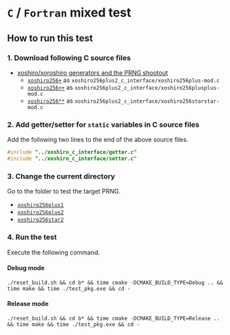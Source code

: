 # `C` / `Fortran` mixed test

## How to run this test

### 1. Download following C source files

- [xoshiro/xoroshiro generators and the PRNG shootout](https://prng.di.unimi.it/)
  - [`xoshiro256+`](https://prng.di.unimi.it/xoshiro256plus.c) as `xoshiro256plus2_c_interface/xoshiro256plus-mod.c`
  - [`xoshiro256++`](https://prng.di.unimi.it/xoshiro256plusplus.c) as `xoshiro256plus2_c_interface/xoshiro256plusplus-mod.c`
  - [`xoshiro256**`](https://prng.di.unimi.it/xoshiro256starstar.c) as `xoshiro256plus2_c_interface/xoshiro256starstar-mod.c`

### 2. Add getter/setter for `static` variables in C source files

Add the following two lines to the end of the above source files.

```c
#include "../xoshiro_c_interface/getter.c"
#include "../xoshiro_c_interface/setter.c"
```

### 3. Change the current directory

Go to the folder to test the target PRNG.

- [`xoshiro256plus1`](xoshiro256plus1)
- [`xoshiro256plus2`](xoshiro256plus2)
- [`xoshiro256star2`](xoshiro256star2)

### 4. Run the test

Execute the following command.

#### Debug mode

```
./reset_build.sh && cd b* && time cmake -DCMAKE_BUILD_TYPE=Debug .. && time make && time ./test_pkg.exe && cd -
```

#### Release mode

```
./reset_build.sh && cd b* && time cmake -DCMAKE_BUILD_TYPE=Release .. && time make && time ./test_pkg.exe && cd -
```

<!-- EOF -->
